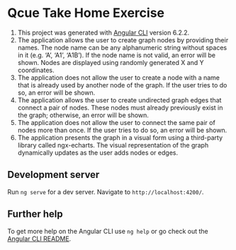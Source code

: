 # Qcue Take Home Exercise

1) This project was generated with [Angular CLI](https://github.com/angular/angular-cli) version 6.2.2.
2) The application allows the user to create graph nodes by providing their names.
The node name can be any alphanumeric string without spaces in it (e.g. ‘A’, ‘A1’, ‘A1B’).
If the node name is not valid, an error will be shown. 
Nodes are displayed using randomly generated X and Y coordinates.
3) The application does not allow the user to create a node with a name that is already
used by another node of the graph. If the user tries to do so, an error will be shown.
4) The application allows the user to create undirected graph edges that connect a pair of
nodes. These nodes must already previously exist in the graph; otherwise, an error will be shown.
5) The application does not allow the user to connect the same pair of nodes more than
once. If the user tries to do so, an error will be shown.
6) The application presents the graph in a visual form using a third-party library called
 ngx-echarts. The visual representation of the graph dynamically updates as the user adds nodes or edges.

## Development server

Run `ng serve` for a dev server. Navigate to `http://localhost:4200/`.

## Further help

To get more help on the Angular CLI use `ng help` or go check out the [Angular CLI README](https://github.com/angular/angular-cli/blob/master/README.md).
